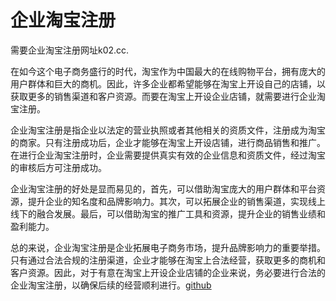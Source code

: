 # 企业淘宝注册

需要企业淘宝注册网址k02.cc.

在如今这个电子商务盛行的时代，淘宝作为中国最大的在线购物平台，拥有庞大的用户群体和巨大的商机。因此，许多企业都希望能够在淘宝上开设自己的店铺，以获取更多的销售渠道和客户资源。而要在淘宝上开设企业店铺，就需要进行企业淘宝注册。

企业淘宝注册是指企业以法定的营业执照或者其他相关的资质文件，注册成为淘宝的商家。只有注册成功后，企业才能够在淘宝上开设店铺，进行商品销售和推广。在进行企业淘宝注册时，企业需要提供真实有效的企业信息和资质文件，经过淘宝的审核后方可注册成功。

企业淘宝注册的好处是显而易见的，首先，可以借助淘宝庞大的用户群体和平台资源，提升企业的知名度和品牌影响力。其次，可以拓展企业的销售渠道，实现线上线下的融合发展。最后，可以借助淘宝的推广工具和资源，提升企业的销售业绩和盈利能力。

总的来说，企业淘宝注册是企业拓展电子商务市场，提升品牌影响力的重要举措。只有通过合法合规的注册渠道，企业才能够在淘宝上合法经营，获取更多的商机和客户资源。因此，对于有意在淘宝上开设企业店铺的企业来说，务必要进行合法的企业淘宝注册，以确保后续的经营顺利进行。[github](https://github.com)